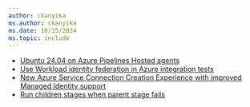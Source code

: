 ```yaml
---
author: ckanyika
ms.author: ckanyika
ms.date: 10/15/2024
ms.topic: include
---
```


- [Ubuntu 24.04 on Azure Pipelines Hosted agents](#ubuntu-2404-on-azure-pipelines-hosted-agents)
- [Use Workload identity federation in Azure integration tests](#use-workload-identity-federation-in-azure-integration-tests)
- [New Azure Service Connection Creation Experience with improved Managed Identity support](#new-azure-service-connection-creation-experience-with-improved-managed-identity-support)
- [Run children stages when parent stage fails](#run-children-stages-when-parent-stage-fails)